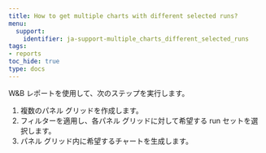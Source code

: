 ```yaml
---
title: How to get multiple charts with different selected runs?
menu:
  support:
    identifier: ja-support-multiple_charts_different_selected_runs
tags:
- reports
toc_hide: true
type: docs
---
```


W&B レポートを使用して、次のステップを実行します。

1. 複数のパネル グリッドを作成します。
2. フィルターを適用し、各パネル グリッドに対して希望する run セットを選択します。
3. パネル グリッド内に希望するチャートを生成します。